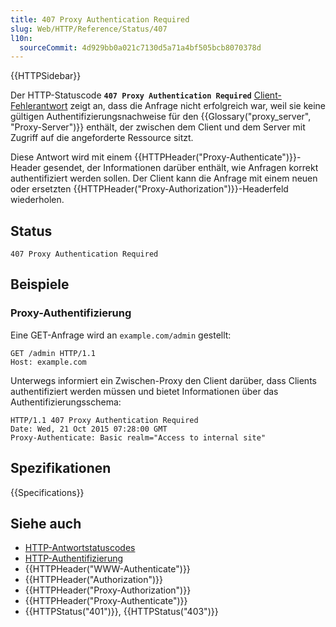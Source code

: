 ```yaml
---
title: 407 Proxy Authentication Required
slug: Web/HTTP/Reference/Status/407
l10n:
  sourceCommit: 4d929bb0a021c7130d5a71a4bf505bcb8070378d
---
```


{{HTTPSidebar}}

Der HTTP-Statuscode **`407 Proxy Authentication Required`** [Client-Fehlerantwort](/de/docs/Web/HTTP/Reference/Status#client_error_responses) zeigt an, dass die Anfrage nicht erfolgreich war, weil sie keine gültigen Authentifizierungsnachweise für den {{Glossary("proxy_server", "Proxy-Server")}} enthält, der zwischen dem Client und dem Server mit Zugriff auf die angeforderte Ressource sitzt.

Diese Antwort wird mit einem {{HTTPHeader("Proxy-Authenticate")}}-Header gesendet, der Informationen darüber enthält, wie Anfragen korrekt authentifiziert werden sollen. Der Client kann die Anfrage mit einem neuen oder ersetzten {{HTTPHeader("Proxy-Authorization")}}-Headerfeld wiederholen.

## Status

```http
407 Proxy Authentication Required
```

## Beispiele

### Proxy-Authentifizierung

Eine GET-Anfrage wird an `example.com/admin` gestellt:

```http
GET /admin HTTP/1.1
Host: example.com
```

Unterwegs informiert ein Zwischen-Proxy den Client darüber, dass Clients authentifiziert werden müssen und bietet Informationen über das Authentifizierungsschema:

```http
HTTP/1.1 407 Proxy Authentication Required
Date: Wed, 21 Oct 2015 07:28:00 GMT
Proxy-Authenticate: Basic realm="Access to internal site"
```

## Spezifikationen

{{Specifications}}

## Siehe auch

- [HTTP-Antwortstatuscodes](/de/docs/Web/HTTP/Reference/Status)
- [HTTP-Authentifizierung](/de/docs/Web/HTTP/Guides/Authentication)
- {{HTTPHeader("WWW-Authenticate")}}
- {{HTTPHeader("Authorization")}}
- {{HTTPHeader("Proxy-Authorization")}}
- {{HTTPHeader("Proxy-Authenticate")}}
- {{HTTPStatus("401")}}, {{HTTPStatus("403")}}
